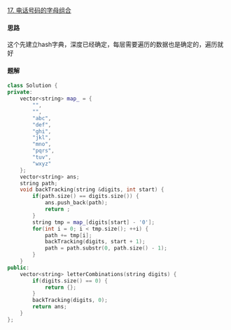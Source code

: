 [17. 电话号码的字母组合](https://leetcode.cn/problems/letter-combinations-of-a-phone-number)

#### 思路

这个先建立hash字典，深度已经确定，每层需要遍历的数据也是确定的，遍历就好

#### 题解

```c++
class Solution {
private:
    vector<string> map_ = {
        "",
        "",
        "abc",
        "def",
        "ghi",
        "jkl",
        "mno",
        "pqrs",
        "tuv",
        "wxyz"
    };
    vector<string> ans;
    string path;
    void backTracking(string &digits, int start) {
        if(path.size() == digits.size()) {
            ans.push_back(path);
            return ;
        }
        string tmp = map_[digits[start] - '0'];
        for(int i = 0; i < tmp.size(); ++i) {
            path += tmp[i];
            backTracking(digits, start + 1);
            path = path.substr(0, path.size() - 1);
        }
    }
public:
    vector<string> letterCombinations(string digits) {
        if(digits.size() == 0) {
            return {};
        }
        backTracking(digits, 0);
        return ans;
    }
}; 
```




